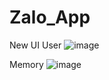 # Zalo_App
New UI
User
![image](https://github.com/NguyenLeMyChau/Zalo_App/assets/144768405/c1cbe958-33ee-422a-b9c9-7210ff300615)

Memory
![image](https://github.com/NguyenLeMyChau/Zalo_App/assets/144768405/51bc0a14-fed9-475a-a58d-3012626cdbfc)
